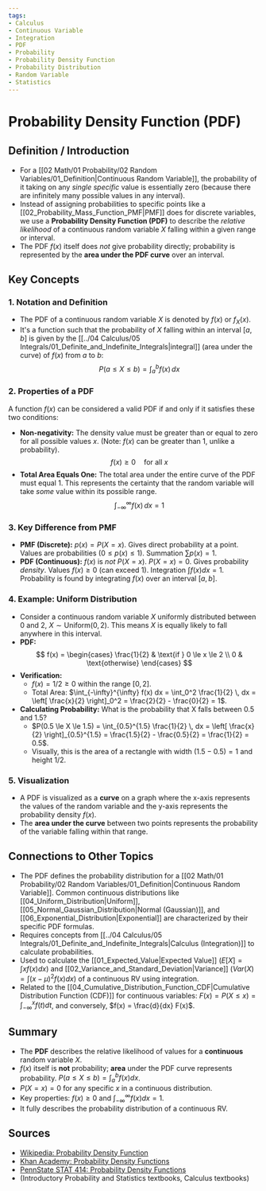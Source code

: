 ```yaml
---
tags:
- Calculus
- Continuous Variable
- Integration
- PDF
- Probability
- Probability Density Function
- Probability Distribution
- Random Variable
- Statistics
---
```


# Probability Density Function (PDF)

## Definition / Introduction
*   For a [[02 Math/01 Probability/02 Random Variables/01_Definition|Continuous Random Variable]], the probability of it taking on any *single specific* value is essentially zero (because there are infinitely many possible values in any interval).
*   Instead of assigning probabilities to specific points like a [[02_Probability_Mass_Function_PMF|PMF]] does for discrete variables, we use a **Probability Density Function (PDF)** to describe the *relative likelihood* of a continuous random variable $X$ falling within a given range or interval.
*   The PDF $f(x)$ itself does *not* give probability directly; probability is represented by the **area under the PDF curve** over an interval.

## Key Concepts

### 1. Notation and Definition
*   The PDF of a continuous random variable $X$ is denoted by $f(x)$ or $f_X(x)$.
*   It's a function such that the probability of $X$ falling within an interval $[a, b]$ is given by the [[../04 Calculus/05 Integrals/01_Definite_and_Indefinite_Integrals|integral]] (area under the curve) of $f(x)$ from $a$ to $b$:
    $$ P(a \le X \le b) = \int_a^b f(x) \, dx $$

### 2. Properties of a PDF
A function $f(x)$ can be considered a valid PDF if and only if it satisfies these two conditions:
*   **Non-negativity:** The density value must be greater than or equal to zero for all possible values $x$. (Note: $f(x)$ can be greater than 1, unlike a probability).
    $$ f(x) \ge 0 \quad \text{for all } x $$
*   **Total Area Equals One:** The total area under the entire curve of the PDF must equal 1. This represents the certainty that the random variable will take *some* value within its possible range.
    $$ \int_{-\infty}^{\infty} f(x) \, dx = 1 $$

### 3. Key Difference from PMF
*   **PMF (Discrete):** $p(x) = P(X=x)$. Gives direct probability at a point. Values are probabilities ($0 \le p(x) \le 1$). Summation $\sum p(x) = 1$.
*   **PDF (Continuous):** $f(x)$ is *not* $P(X=x)$. $P(X=x) = 0$. Gives probability *density*. Values $f(x) \ge 0$ (can exceed 1). Integration $\int f(x) dx = 1$. Probability is found by integrating $f(x)$ over an interval $[a, b]$.

### 4. Example: Uniform Distribution
*   Consider a continuous random variable $X$ uniformly distributed between 0 and 2, $X \sim \text{Uniform}(0, 2)$. This means $X$ is equally likely to fall anywhere in this interval.
*   **PDF:**
    $$
    f(x) = \begin{cases} \frac{1}{2} & \text{if } 0 \le x \le 2 \\ 0 & \text{otherwise} \end{cases}
    $$
*   **Verification:**
    *   $f(x) = 1/2 \ge 0$ within the range $[0, 2]$.
    *   Total Area: $\int_{-\infty}^{\infty} f(x) dx = \int_0^2 \frac{1}{2} \, dx = \left[ \frac{x}{2} \right]_0^2 = \frac{2}{2} - \frac{0}{2} = 1$.
*   **Calculating Probability:** What is the probability that X falls between 0.5 and 1.5?
    *   $P(0.5 \le X \le 1.5) = \int_{0.5}^{1.5} \frac{1}{2} \, dx = \left[ \frac{x}{2} \right]_{0.5}^{1.5} = \frac{1.5}{2} - \frac{0.5}{2} = \frac{1}{2} = 0.5$.
    *   Visually, this is the area of a rectangle with width $(1.5 - 0.5) = 1$ and height $1/2$.

### 5. Visualization
*   A PDF is visualized as a **curve** on a graph where the x-axis represents the values of the random variable and the y-axis represents the probability density $f(x)$.
*   The **area under the curve** between two points represents the probability of the variable falling within that range.

## Connections to Other Topics
*   The PDF defines the probability distribution for a [[02 Math/01 Probability/02 Random Variables/01_Definition|Continuous Random Variable]]. Common continuous distributions like [[04_Uniform_Distribution|Uniform]], [[05_Normal_Gaussian_Distribution|Normal (Gaussian)]], and [[06_Exponential_Distribution|Exponential]] are characterized by their specific PDF formulas.
*   Requires concepts from [[../04 Calculus/05 Integrals/01_Definite_and_Indefinite_Integrals|Calculus (Integration)]] to calculate probabilities.
*   Used to calculate the [[01_Expected_Value|Expected Value]] ($E[X] = \int x f(x) dx$) and [[02_Variance_and_Standard_Deviation|Variance]] ($Var(X) = \int (x-\mu)^2 f(x) dx$) of a continuous RV using integration.
*   Related to the [[04_Cumulative_Distribution_Function_CDF|Cumulative Distribution Function (CDF)]] for continuous variables: $F(x) = P(X \le x) = \int_{-\infty}^{x} f(t) dt$, and conversely, $f(x) = \frac{d}{dx} F(x)$.

## Summary
*   The **PDF** describes the relative likelihood of values for a **continuous** random variable $X$.
*   $f(x)$ itself is **not** probability; **area** under the PDF curve represents probability. $P(a \le X \le b) = \int_a^b f(x) dx$.
*   $P(X=x) = 0$ for any specific $x$ in a continuous distribution.
*   Key properties: $f(x) \ge 0$ and $\int_{-\infty}^{\infty} f(x) dx = 1$.
*   It fully describes the probability distribution of a continuous RV.

## Sources
*   [Wikipedia: Probability Density Function](https://en.wikipedia.org/wiki/Probability_density_function)
*   [Khan Academy: Probability Density Functions](https://www.khanacademy.org/math/statistics-probability/random-variables-stats-library/random-variables-continuous/v/probability-density-functions)
*   [PennState STAT 414: Probability Density Functions](https://online.stat.psu.edu/stat414/lesson/14/14.1)
*   (Introductory Probability and Statistics textbooks, Calculus textbooks)